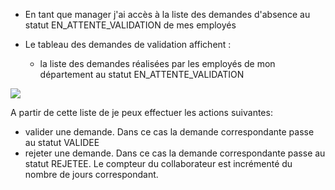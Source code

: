 * En tant que manager j'ai accès à la liste des demandes d'absence au statut EN_ATTENTE_VALIDATION de mes employés

* Le tableau des demandes de validation affichent :
  * la liste des demandes réalisées par les employés de mon département au statut EN_ATTENTE_VALIDATION

![](https://github.com/DiginamicFormation/ressources-atelier/raw/master/gestion-des-absences/Validation.demandes.png)

A partir de cette liste de je peux effectuer les actions suivantes:
* valider une demande. Dans ce cas la demande correspondante passe au statut VALIDEE
* rejeter une demande. Dans ce cas la demande correspondante passe au statut REJETEE. Le compteur du collaborateur est incrémenté du nombre de jours correspondant.
